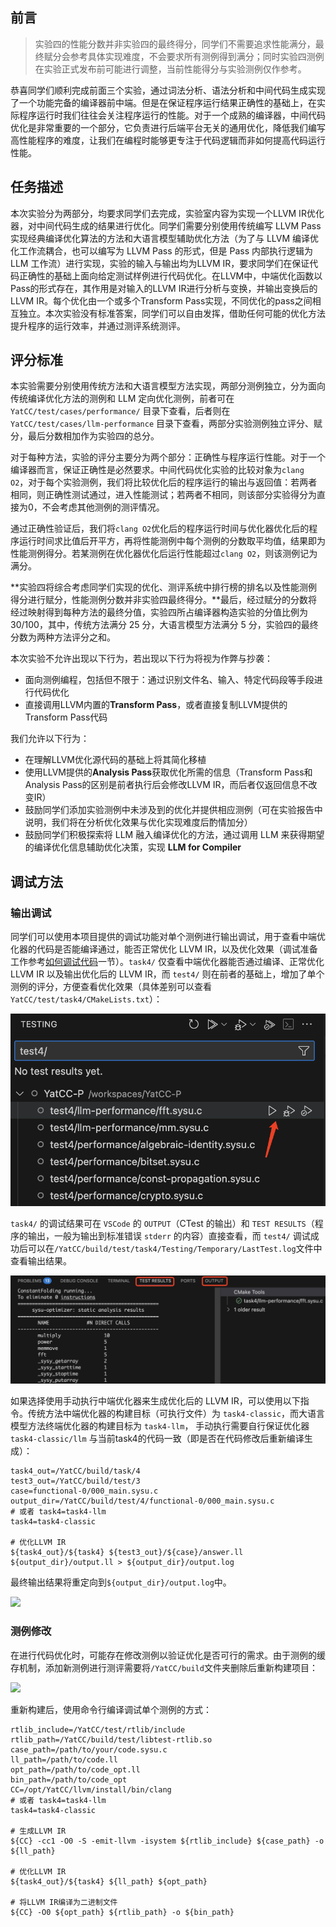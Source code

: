 ## 前言

> 实验四的性能分数并非实验四的最终得分，同学们不需要追求性能满分，最终赋分会参考具体实现难度，不会要求所有测例得到满分；同时实验四测例在实验正式发布前可能进行调整，当前性能得分与实验测例仅作参考。

恭喜同学们顺利完成前面三个实验，通过词法分析、语法分析和中间代码生成实现了一个功能完备的编译器前中端。但是在保证程序运行结果正确性的基础上，在实际程序运行时我们往往会关注程序运行的性能。对于一个成熟的编译器，中间代码优化是非常重要的一个部分，它负责进行后端平台无关的通用优化，降低我们编写高性能程序的难度，让我们在编程时能够更专注于代码逻辑而非如何提高代码运行性能。

## 任务描述

本次实验分为两部分，均要求同学们去完成，实验室内容为实现一个LLVM IR优化器，对中间代码生成的结果进行优化。同学们需要分别使用传统编写 LLVM Pass 实现经典编译优化算法的方法和大语言模型辅助优化方法（为了与 LLVM 编译优化工作流耦合，也可以编写为 LLVM Pass 的形式，但是 Pass 内部执行逻辑为 LLM 工作流）进行实现，实验的输入与输出均为LLVM IR，要求同学们在保证代码正确性的基础上面向给定测试样例进行代码优化。在LLVM中，中端优化函数以Pass的形式存在，其作用是对输入的LLVM IR进行分析与变换，并输出变换后的LLVM IR。每个优化由一个或多个Transform Pass实现，不同优化的pass之间相互独立。本次实验没有标准答案，同学们可以自由发挥，借助任何可能的优化方法提升程序的运行效率，并通过测评系统测评。

## 评分标准

本实验需要分别使用传统方法和大语言模型方法实现，两部分测例独立，分为面向传统编译优化方法的测例和 LLM 定向优化测例，前者可在 `YatCC/test/cases/performance/` 目录下查看，后者则在 `YatCC/test/cases/llm-performance` 目录下查看，两部分实验测例独立评分、赋分，最后分数相加作为实验四的总分。

对于每种方法，实验的评分主要分为两个部分：正确性与程序运行性能。对于一个编译器而言，保证正确性是必然要求。中间代码优化实验的比较对象为`clang O2`，对于每个实验测例，我们将比较优化后的程序运行的输出与返回值：若两者相同，则正确性测试通过，进入性能测试；若两者不相同，则该部分实验得分为直接为0，不会考虑其他测例的测评情况。

通过正确性验证后，我们将`clang O2`优化后的程序运行时间与优化器优化后的程序运行时间求比值后开平方，再将性能测例中每个测例的分数取平均值，结果即为性能测例得分。若某测例在优化器优化后运行性能超过`clang O2`，则该测例记为满分。

**实验四将综合考虑同学们实现的优化、测评系统中排行榜的排名以及性能测例得分进行赋分，性能测例分数并非实验四最终得分。**最后，经过赋分的分数将经过映射得到每种方法的最终分值，实验四所占编译器构造实验的分值比例为 30/100，其中，传统方法满分 25 分，大语言模型方法满分 5 分，实验四的最终分数为两种方法评分之和。

本次实验不允许出现以下行为，若出现以下行为将视为作弊与抄袭：

* 面向测例编程，包括但不限于：通过识别文件名、输入、特定代码段等手段进行代码优化
* 直接调用LLVM内置的**Transform Pass**，或者直接复制LLVM提供的Transform Pass代码

我们允许以下行为：

* 在理解LLVM优化源代码的基础上将其简化移植
* 使用LLVM提供的**Analysis Pass**获取优化所需的信息（Transform Pass和Analysis Pass的区别是前者执行后会修改LLVM IR，而后者仅返回信息不改变IR）
* 鼓励同学们添加实验测例中未涉及到的优化并提供相应测例（可在实验报告中说明，我们将在分析优化效果与优化实现难度后酌情加分）
* 鼓励同学们积极探索将 LLM 融入编译优化的方法，通过调用 LLM 来获得期望的编译优化信息辅助优化决策，实现 **LLM for Compiler**

## 调试方法

### 输出调试

同学们可以使用本项目提供的调试功能对单个测例进行输出调试，用于查看中端优化器的代码是否能编译通过，能否正常优化 LLVM IR，以及优化效果（调试准备工作参考[如何调试代码](../introduction/howtouse.md#如何调试代码)一节）。`task4/` 仅查看中端优化器能否通过编译、正常优化 LLVM IR 以及输出优化后的 LLVM IR，而 `test4/` 则在前者的基础上，增加了单个测例的评分，方便查看优化效果（具体差别可以查看`YatCC/test/task4/CMakeLists.txt`）：

![实验四输出调试](../images/task4/task4_testing2.jpg)

`task4/` 的调试结果可在 `VSCode` 的 `OUTPUT`（CTest 的输出）和 `TEST RESULTS`（程序的输出，一般为输出到标准错误 `stderr` 的内容）直接查看，而 `test4/` 调试成功后可以在`/YatCC/build/test/task4/Testing/Temporary/LastTest.log`文件中查看输出结果。

![实验四 task4/ 调试输出结果](../images/task4/task4_task_testing.jpg)

如果选择使用手动执行中端优化器来生成优化后的 LLVM IR，可以使用以下指令。传统方法中端优化器的构建目标（可执行文件）为 `task4-classic`，而大语言模型方法终端优化器的构建目标为 `task4-llm`， 手动执行需要自行保证优化器 `task4-classic/llm` 与当前task4的代码一致（即是否在代码修改后重新编译生成）：

```shell
task4_out=/YatCC/build/task/4
test3_out=/YatCC/build/test/3
case=functional-0/000_main.sysu.c
output_dir=/YatCC/build/test/4/functional-0/000_main.sysu.c
# 或者 task4=task4-llm
task4=task4-classic

# 优化LLVM IR
${task4_out}/${task4} ${test3_out}/${case}/answer.ll ${output_dir}/output.ll > ${output_dir}/output.log
```

最终输出结果将重定向到`${output_dir}/output.log`中。

![](../images/task4/task4_output.png)

### 测例修改

在进行代码优化时，可能存在修改测例以验证优化是否可行的需求。由于测例的缓存机制，添加新测例进行测评需要将`/YatCC/build`文件夹删除后重新构建项目：

![](../images/task4/build_all_projects.png)

重新构建后，使用命令行编译调试单个测例的方式：

```shell
rtlib_include=/YatCC/test/rtlib/include
rtlib_path=/YatCC/build/test/libtest-rtlib.so
case_path=/path/to/your/code.sysu.c
ll_path=/path/to/code.ll
opt_path=/path/to/code_opt.ll
bin_path=/path/to/code_opt
CC=/opt/YatCC/llvm/install/bin/clang
# 或者 task4=task4-llm
task4=task4-classic

# 生成LLVM IR
${CC} -cc1 -O0 -S -emit-llvm -isystem ${rtlib_include} ${case_path} -o ${ll_path}

# 优化LLVM IR
${task4_out}/${task4} ${ll_path} ${opt_path}

# 将LLVM IR编译为二进制文件
${CC} -O0 ${opt_path} ${rtlib_path} -o ${bin_path}
```

